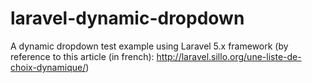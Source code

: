 # laravel-dynamic-dropdown
A dynamic dropdown test example using Laravel 5.x framework (by reference to this article (in french): http://laravel.sillo.org/une-liste-de-choix-dynamique/)
